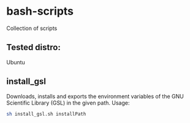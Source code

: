 # bash-scripts
Collection of scripts

## Tested distro:
Ubuntu

## install_gsl
Downloads, installs and exports the environment variables of the GNU Scientific Library (GSL) in the given path. Usage: <br/>
```bash
sh install_gsl.sh installPath
```
